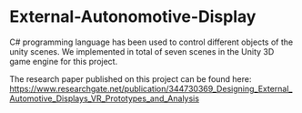 # External-Autonomotive-Display
C# programming language has been used to control different objects of the unity scenes. We implemented in total of seven scenes in the Unity 3D game engine for this project.

The research paper published on this project can be found here: https://www.researchgate.net/publication/344730369_Designing_External_Automotive_Displays_VR_Prototypes_and_Analysis
